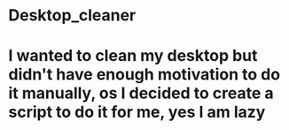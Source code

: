 # Desktop_cleaner
# I wanted to clean my desktop but didn't have enough motivation to do it manually, os I decided to create a script to do it for me, yes I am lazy

